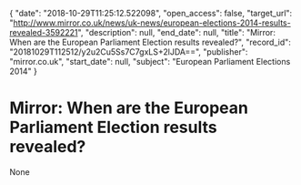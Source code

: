 {
  "date": "2018-10-29T11:25:12.522098", 
  "open_access": false, 
  "target_url": "http://www.mirror.co.uk/news/uk-news/european-elections-2014-results-revealed-3592221", 
  "description": null, 
  "end_date": null, 
  "title": "Mirror: When are the European Parliament Election results revealed?", 
  "record_id": "20181029T112512/y2u2Cu5Ss7C7gxLS+2lJDA==", 
  "publisher": "mirror.co.uk", 
  "start_date": null, 
  "subject": "European Parliament Elections 2014"
}

# Mirror: When are the European Parliament Election results revealed?

None